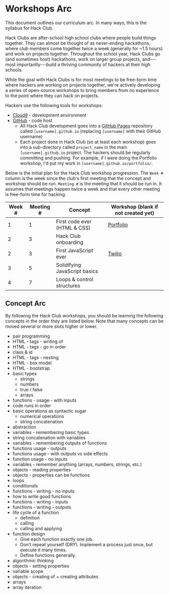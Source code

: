 # Workshops Arc

This document outlines our curriculum arc. In many ways, this is the syllabus
for Hack Club.

Hack Clubs are after-school high school clubs where people build things
together. They can almost be thought of as never-ending hackathons, where club
members come together twice a week (generally for ~1.5 hours) and work on
projects together. Throughout the school year, Hack Clubs go (and sometimes
host) hackathons, work on larger group projects, and---most importantly---build
a thriving community of hackers at their high schools.

While the goal with Hack Clubs is for most meetings to be free-form time where
hackers are working on projects together, we're actively developing a series of
open-source workshops to bring members from no experience to the point where
they can hack on projects.

Hackers use the following tools for workshops:

- [Cloud9](https://c9.io/) - development environment
- [GitHub](https://github.com/) - code host
  - All Hack Club development goes into a
    [GitHub Pages](https://pages.github.com/) repository called
    `[username].github.io` (replacing `[username]` with their GitHub username)
  - Each project done in Hack Club (so at least each workshop) goes into a
    sub-directory called `project_name` in the main `[username].github.io`
    project. The hackers should be regularly committing and pushing. For
    example, if I were doing the Portfolio workshop, I'd put my work in
    `[username].github.io/portfolio/`.

Below is the initial plan for the Hack Club workshop progression. The `Week #`
column is the week since the club's first meeting that the concept and workshop
should be run. `Meeting #` is the meeting that it should be run in. It assumes
that meetings happen twice a week and that every other meeting is free-form time
for hacking.

| Week # | Meeting # | Concept                       | Workshop (blank if not created yet) |
| ------ | --------- | ----------------------------- | ----------------------------------- |
|      1 |         1 | First code ever (HTML & CSS)  | [Portfolio][portfolio]              |
|      2 |         3 | Hack Club onboarding          |                                     |
|      2 |         3 | First JavaScript ever         | [Twilio][twilio]                    |
|      3 |         5 | Solidifying JavaScript basics |                                     |
|      4 |         7 | Loops & control structures    |                                     |

[portfolio]: portfolio/README.md
[twilio]: twilio/README.md

## Concept Arc

By following the Hack Club workshops, you should be learning the following
concepts in the order they are listed below. Note that many concepts can be
moved several or more slots higher or lower.

- pair programming
- HTML - tags - writing of
- HTML - tags - go in order
- class & id
- HTML - tags - nesting
- HTML - box model
- HTML - bootstrap
- basic types
  - strings
  - numbers
  - true / false
  - arrays
- functions - usage - with inputs
- code runs in order
- basic operations as syntactic sugar
  - numerical operations
  - string concatenation
- abstraction
- variables - remembering basic types
- string concatenation with variables
- variables - remembering outputs of functions
- functions usage - outputs
- functions usage - with outputs vs side effects
- function usage - no inputs
- variables - remember anything (arrays, numbers, strings, etc.)
- objects - reading properties
- objects - properties can be functions
- loops
- conditionals
- functions - writing - no inputs
- how to write good functions
- functions - writing - inputs
- functions - writing - outputs
- life cycle of a function
  - definition
  - calling
  - calling and applying
- function design
  - Give each function exactly one job.
  - Don’t repeat yourself (DRY).  Implement a process just once, but execute it
    many times.
  - Define functions generally.
- algorithmic thinking
- objects - setting properties
- variable scope
- objects - creating of + creating attributes
- arrays
- array iteration
